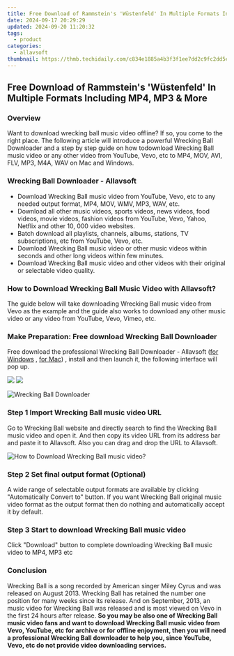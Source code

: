 ```yaml
---
title: Free Download of Rammstein's 'Wüstenfeld' In Multiple Formats Including MP4, MP3 & More
date: 2024-09-17 20:29:29
updated: 2024-09-20 11:20:32
tags:
  - product
categories:
  - allavsoft
thumbnail: https://thmb.techidaily.com/c834e1885a4b3f3f1ee7dd2c9fc2dd5ec6f5c9eaec19dd6a1d5eb489c36a841d.jpg
---
```


## Free Download of Rammstein's 'Wüstenfeld' In Multiple Formats Including MP4, MP3 & More

### Overview

Want to download wrecking ball music video offline? If so, you come to the right place. The following article will introduce a powerful Wrecking Ball Downloader and a step by step guide on how todownload Wrecking Ball music video or any other video from YouTube, Vevo, etc to MP4, MOV, AVI, FLV, MP3, M4A, WAV on Mac and Windows.

### Wrecking Ball Downloader - Allavsoft

* Download Wrecking Ball music video from YouTube, Vevo, etc to any needed output format, MP4, MOV, WMV, MP3, WAV, etc.
* Download all other music videos, sports videos, news videos, food videos, movie videos, fashion videos from YouTube, Vevo, Yahoo, Netflix and other 10, 000 video websites.
* Batch download all playlists, channels, albums, stations, TV subscriptions, etc from YouTube, Vevo, etc.
* Download Wrecking Ball music video or other music videos within seconds and other long videos within few minutes.
* Download Wrecking Ball music video and other videos with their original or selectable video quality.

### How to Download Wrecking Ball Music Video with Allavsoft?

The guide below will take downloading Wrecking Ball music video from Vevo as the example and the guide also works to download any other music video or any video from YouTube, Vevo, Vimeo, etc.

### Make Preparation: Free download Wrecking Ball Downloader

Free download the professional Wrecking Ball Downloader - Allavsoft ([for Windows](https://tools.techidaily.com/allavsoft/products/) , [for Mac](https://tools.techidaily.com/allavsoft/products/)) , install and then launch it, the following interface will pop up.

[![](https://www.allavsoft.com/how-to/../images/how-to/free-download-win.jpg)](https://tools.techidaily.com/allavsoft/products/) [![](https://www.allavsoft.com/how-to/../images/how-to/free-download-mac.jpg)](https://tools.techidaily.com/allavsoft/products/)

![Wrecking Ball Downloader](https://www.allavsoft.com/how-to/../images/allavsoft/screen-shot-600.jpg)

### Step 1 Import Wrecking Ball music video URL

Go to Wrecking Ball website and directly search to find the Wrecking Ball music video and open it. And then copy its video URL from its address bar and paste it to Allavsoft. Also you can drag and drop the URL to Allavsoft.

![How to Download Wrecking Ball music video?](https://www.allavsoft.com/how-to/../images/how-to/download-rtmp-video/download-rtmp-video.jpg)

### Step 2 Set final output format (Optional)

A wide range of selectable output formats are available by clicking "Automatically Convert to" button. If you want Wrecking Ball original music video format as the output format then do nothing and automatically accept it by default.

### Step 3 Start to download Wrecking Ball music video

Click "Download" button to complete downloading Wrecking Ball music video to MP4, MP3 etc

### Conclusion

Wrecking Ball is a song recorded by American singer Miley Cyrus and was released on August 2013\. Wrecking Ball has retained the number one position for many weeks since its release. And on September, 2013, an music video for Wrecking Ball was released and is most viewed on Vevo in the first 24 hours after release. **So you may be also one of Wrecking Ball music video fans and want to download Wrecking Ball music video from Vevo, YouTube, etc for archive or for offline enjoyment, then you will need a professional Wrecking Ball downloader to help you, since YouTube, Vevo, etc do not provide video downloading services.**

<ins class="adsbygoogle"
     style="display:block"
     data-ad-format="autorelaxed"
     data-ad-client="ca-pub-7571918770474297"
     data-ad-slot="1223367746"></ins>



<ins class="adsbygoogle"
     style="display:block"
     data-ad-client="ca-pub-7571918770474297"
     data-ad-slot="8358498916"
     data-ad-format="auto"
     data-full-width-responsive="true"></ins>
